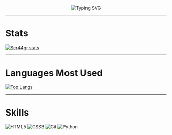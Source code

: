 <p align="center">
<img src="https://readme-typing-svg.herokuapp.com?font=Tiny5&pause=1000&color=C800CA&width=435&lines=Muy+Buenas+Soy+Miguel+Amaya;Bienvenido+A+Mi+Perfil;Hello+World" alt="Typing SVG" />
</p>

___

# Stats
[![Scr44gr stats](https://github-readme-stats.vercel.app/api?username=DazaiHollow&count_private=true&theme=tokyonight)](https://github.com/anuraghazra/github-readme-stats)

___

# Languages Most Used

[![Top Langs](https://github-readme-stats.vercel.app/api/top-langs/?username=DazaiHollow&layout=compact&theme=tokyonight)](https://github.com/anuraghazra/github-readme-stats)

___

# Skills

![HTML5](https://img.shields.io/badge/html5-%23E34F26.svg?style=for-the-badge&logo=html5&logoColor=white)
![CSS3](https://img.shields.io/badge/css3-%231572B6.svg?style=for-the-badge&logo=css3&logoColor=white)
![Git](https://img.shields.io/badge/git-%23F05033.svg?style=for-the-badge&logo=git&logoColor=white)
![Python](https://img.shields.io/badge/python-3670A0?style=for-the-badge&logo=python&logoColor=ffdd54)
